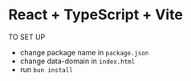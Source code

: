 # React + TypeScript + Vite

TO SET UP

- change package name in `package.json`
- change data-domain in `index.html`
- run `bun install`

